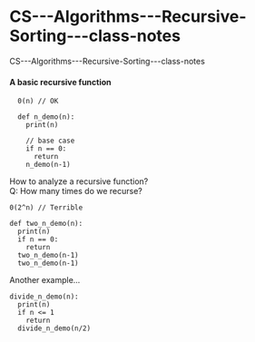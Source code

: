 # CS---Algorithms---Recursive-Sorting---class-notes
CS---Algorithms---Recursive-Sorting---class-notes


#### A basic recursive function
```
  0(n) // OK
  
  def n_demo(n):
    print(n)
    
    // base case
    if n == 0:
      return
    n_demo(n-1)
```

How to analyze a recursive function?     
Q: How many times do we recurse?

```
0(2^n) // Terrible

def two_n_demo(n):
  print(n)
  if n == 0:
    return
  two_n_demo(n-1)
  two_n_demo(n-1)
```

Another example...

```
divide_n_demo(n):
  print(n)
  if n <= 1
    return
  divide_n_demo(n/2)
```
